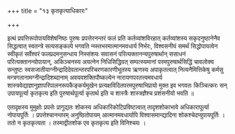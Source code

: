+++
title = "१३ कृतकृत्याधिकारः"

+++

इत्थं प्रपत्तिरूपोपायविशेषनिष्ठः पुरुषः प्रपत्तेरनन्तरं फलं प्रति कर्तव्यांशविरहात् कर्तव्यांशस्य सकृदनुष्ठानेनैव सिद्धत्वात् स्वतन्त्रे सत्यसङ्कल्पे भगवति न्य्स्तभरमात्मानमवधार्य निर्भरः, विश्वसनीयं समर्थं सिद्धोपायत्वेन स्वीकृतं सर्वेश्वरं फलप्रदमनुसन्धाय निस्संशयः सवासनं परित्यक्तानन्यपुरुषार्थान् ससाधनं परित्यक्तानन्योपायान्, अकिञ्चनस्य अयत्नेन निधिसिद्धिवत् सम्पत्स्यमानां परमपुरुषार्थसिद्धिं चावलोक्य सन्तुष्टः स्वसजातीयाग्नीन्द्रादिदेवतान्तरपरिचरणकारणीभूतस्य ऋणस्य अपाकृतत्वात् नित्यनैमित्तिकेषु कर्मसु मन्त्रगतानामग्नीन्द्रादिशब्दानाम् अवयवशक्तिपौष्कल्येन नारायणपरतत्त्वमवधार्य शास्त्रवेद्याज्ञानुज्ञापरिपालनरूपकैङ्कर्यमुखेन प्रत्यक्षविदितपरमपुरुषाभिप्रायो मुक्त इव भगवतः किञ्चित्करः सन् उपायपूर्त्या कृतकृत्य इति पुरुषार्थपूर्त्या कृतार्थ इति च शास्त्रैः शास्त्रज्ञैश्च प्रशंसनीयो भवति ॥

एतादृक्षस्य मुमुक्षोः प्रपत्तेः प्रागुद्यतः शोकस्य अधिकारिकोटिप्रविष्टत्वात् तादृशशोकाभावे अधिकारापूर्त्या नोपायपूर्तिः । प्रपत्तेश्चानन्तरम् अनुष्ठितोपायम् आत्मानमवधार्यापि विश्वासमान्द्यादिना शोकश्चेदप्युपायपूर्तिः । ततो न कृतकृत्यता । तस्माद्वीतशोक एव कृतकृत्य इति विनिश्चयः ।

